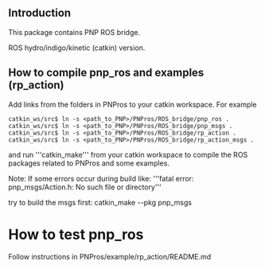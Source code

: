 ## Introduction

This package contains PNP ROS bridge.

ROS hydro/indigo/kinetic (catkin) version.


## How to compile pnp_ros and examples (rp_action)



Add links from the folders in PNPros to your catkin workspace.
For example

    catkin_ws/src$ ln -s <path_to_PNP>/PNPros/ROS_bridge/pnp_ros .
    catkin_ws/src$ ln -s <path_to_PNP>/PNPros/ROS_bridge/pnp_msgs .
    catkin_ws/src$ ln -s <path_to_PNP>/PNPros/ROS_bridge/rp_action .
    catkin_ws/src$ ln -s <path_to_PNP>/PNPros/ROS_bridge/rp_action_msgs .

and run '''catkin_make''' from your catkin workspace
to compile the ROS packages related to PNPros
and some examples.

Note: If some errors occur during build like: 
'''fatal error: pnp_msgs/Action.h: No such file or directory'''

try to build the msgs first:
catkin_make --pkg pnp_msgs


How to test pnp_ros
===================

Follow instructions in PNPros/example/rp_action/README.md


